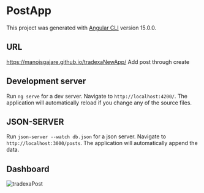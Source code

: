 # PostApp

This project was generated with [Angular CLI](https://github.com/angular/angular-cli) version 15.0.0.

## URL

https://manojsgajare.github.io/tradexaNewApp/    Add post through create

## Development server

Run `ng serve` for a dev server. Navigate to `http://localhost:4200/`. The application will automatically reload if you change any of the source files.

## JSON-SERVER

Run `json-server --watch db.json` for a json server. Navigate to `http://localhost:3000/posts`. The application will automatically append the data. 

## Dashboard

![tradexaPost](https://user-images.githubusercontent.com/98097534/210928609-e3ff9803-902d-4f65-8034-52b73dbf8315.png)

